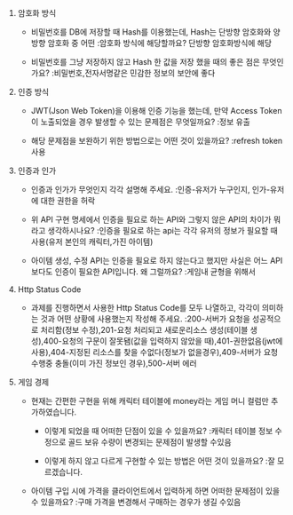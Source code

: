 1. 암호화 방식
    - 비밀번호를 DB에 저장할 때 Hash를 이용했는데, Hash는 단방향 암호화와 양방향 암호화 중 어떤 :암호화 방식에 해당할까요?
      단방향 암호화방식에 해당

    - 비밀번호를 그냥 저장하지 않고 Hash 한 값을 저장 했을 때의 좋은 점은 무엇인가요?
    :비밀번호,전자서명같은 민감한 정보의 보안에 좋다

2. 인증 방식
    - JWT(Json Web Token)을 이용해 인증 기능을 했는데, 만약 Access Token이 노출되었을 경우 발생할 수 있는 문제점은 무엇일까요?
    :정보 유출

    - 해당 문제점을 보완하기 위한 방법으로는 어떤 것이 있을까요?
    :refresh token 사용

3. 인증과 인가
    - 인증과 인가가 무엇인지 각각 설명해 주세요.
    :인증-유저가 누구인지,  인가-유저에 대한 권한을 허락

    - 위 API 구현 명세에서 인증을 필요로 하는 API와 그렇지 않은 API의 차이가 뭐라고 생각하시나요?
    :인증을 필요로 하는 api는 각각 유저의 정보가 필요할 때 사용(유저 본인의 캐릭터,가진 아이템)

    - 아이템 생성, 수정 API는 인증을 필요로 하지 않는다고 했지만 사실은 어느 API보다도 인증이 필요한 API입니다. 왜 그럴까요?
    :게임내 균형을 위해서

4. Http Status Code
    - 과제를 진행하면서 사용한 Http Status Code를 모두 나열하고, 각각이 의미하는 것과 어떤 상황에 사용했는지 작성해 주세요.
    :200-서버가 요청을 성공적으로 처리함(정보 수정),201-요청 처리되고 새로운리소스 생성(테이블 생성),400-요청의 구문이 잘못됌(값을 입력하지 않았을 때),401-권한없음(jwt에 사용),404-지정된 리소스를 찾을 수없다(정보가 없을경우),409-서버가 요청수행중 충돌(이미 가진 정보인 경우),500-서버 에러

5. 게임 경제
    - 현재는 간편한 구현을 위해 캐릭터 테이블에 money라는 게임 머니 컬럼만 추가하였습니다.
        - 이렇게 되었을 때 어떠한 단점이 있을 수 있을까요?
        :캐릭터 테이블 정보 수정으로 골드 보유 수량이 변경되는 문제점이 발생할 수있음

        - 이렇게 하지 않고 다르게 구현할 수 있는 방법은 어떤 것이 있을까요?
        :잘 모르겠습니다.

    - 아이템 구입 시에 가격을 클라이언트에서 입력하게 하면 어떠한 문제점이 있을 수 있을까요?
    :구매 가격을 변경해서 구매하는 경우가 생길 수있음